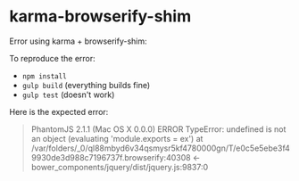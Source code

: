 # karma-browserify-shim
Error using karma + browserify-shim:

To reproduce the error:

* `npm install`
* `gulp build` (everything builds fine)
* `gulp test` (doesn't work)

Here is the expected error:


> PhantomJS 2.1.1 (Mac OS X 0.0.0) ERROR
  TypeError: undefined is not an object (evaluating 'module.exports = ex')
  at /var/folders/_0/ql88mbyd6v34qsmysr5kf4780000gn/T/e0c5e5ebe3f49930de3d988c7196737f.browserify:40308 <- bower_components/jquery/dist/jquery.js:9837:0
